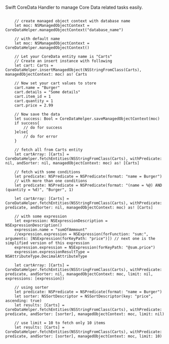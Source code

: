 Swift CoreData Handler to manage Core Data related tasks easily.
<pre>
<code>
	// create managed object context with database name
	let moc: NSManagedObjectContext = CoreDataHelper.managedObjectContext("database_name")
	
	// with default name
	let moc: NSManagedObjectContext = CoreDataHelper.managedObjectContext()
	
	// Let your CoreData entity name is "Carts"
	// Create an insert instance with following
	let cart: Carts = CoreDataHelper.insertManagedObject(NSStringFromClass(Carts), managedObjectContext: moc) as! Carts
	
	// Now set your cart values to store
	cart.name = "Burger"
    cart.details = "Some details"
    cart.item_id = 1
    cart.quantity = 1
    cart.price = 2.99
    
    // Now save the data
    let success: Bool = CoreDataHelper.saveManagedObjectContext(moc)
    if success{
    	// do for success
    }else{
    	// do for error
    }
    
    // fetch all from Carts entity
    let cartArray: [Carts] = CoreDataHelper.fetchEntities(NSStringFromClass(Carts), withPredicate: nil, andSorter: nil, managedObjectContext: moc) as! [Carts]
    
    // fetch with some conditions
    let predicate: NSPredicate = NSPredicate(format: "name = Burger")
    // with more than one conditions
    let predicate: NSPredicate = NSPredicate(format: "(name = %@) AND (quantity = %d)", "Burger", 1)
    
    let cartArray: [Carts] = CoreDataHelper.fetchEntities(NSStringFromClass(Carts), withPredicate: predicate, andSorter: nil, managedObjectContext: moc) as! [Carts]
    
    // with some expression
    let expression: NSExpressionDescription = NSExpressionDescription()
	expression.name = "sumOfAmmount"
    //expression.expression = NSExpression(forFunction: "sum:", arguments: [NSExpression(forKeyPath: "price")]) // next one is the simplified version of this expression
    expression.expression = NSExpression(forKeyPath: "@sum.price")
	expression.expressionResultType = NSAttributeType.DecimalAttributeType
	
	let cartArray: [Carts] = CoreDataHelper.fetchEntities(NSStringFromClass(Carts), withPredicate: predicate, andSorter: nil, managedObjectContext: moc, limit: nil, expressions: [expression])
	
	// using sorter
	let predicate: NSPredicate = NSPredicate(format: "name = Burger")
    let sorter: NSSortDescriptor = NSSortDescriptor(key: "price", ascending: true)
    let results: [Carts] = CoreDataHelper.fetchEntities(NSStringFromClass(Carts), withPredicate: predicate, andSorter: [sorter], managedObjectContext: moc, limit: nil)
    
    // use limit = 10 to fetch only 10 items
	let results: [Carts] = CoreDataHelper.fetchEntities(NSStringFromClass(Carts), withPredicate: predicate, andSorter: [sorter], managedObjectContext: moc, limit: 10)
</code>
</pre>